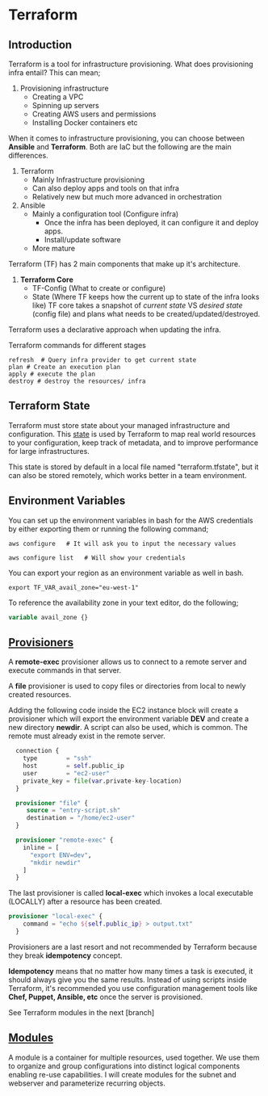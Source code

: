 # Terraform

## Introduction 

Terraform is a tool for infrastructure provisioning. What does provisioning infra entail? This can mean;

1. Provisioning infrastructure
   * Creating a VPC
   * Spinning up servers
   * Creating AWS users and permissions
   * Installing Docker containers etc

When it comes to infrastructure provisioning, you can choose between **Ansible** and **Terraform**. Both are IaC but the following are the main differences.

1. Terraform
   * Mainly Infrastructure provisioning
   * Can also deploy apps and tools on that infra
   * Relatively new but much more advanced in orchestration
2. Ansible
   * Mainly a configuration tool (Configure infra)
      * Once the infra has been deployed, it can configure it and deploy apps.
      * Install/update software
   * More mature

Terraform (TF) has 2 main components that make up it's architecture.

1. **Terraform Core**
   * TF-Config (What to create or configure)
   * State (Where TF keeps how the current up to state of the infra looks like)
   TF core takes a snapshot of *current state* VS *desired state* (config file) and plans what needs to be created/updated/destroyed.

Terraform uses a declarative approach when updating the infra.

Terraform commands for different stages

```shell
refresh  # Query infra provider to get current state
plan # Create an execution plan
apply # execute the plan
destroy # destroy the resources/ infra
```

## Terraform State

Terraform must store state about your managed infrastructure and configuration. This [state](https://www.terraform.io/docs/language/state/index.html) is used by Terraform to map real world resources to your configuration, keep track of metadata, and to improve performance for large infrastructures.

This state is stored by default in a local file named "terraform.tfstate", but it can also be stored remotely, which works better in a team environment.


## Environment Variables

You can set up the environment variables in bash for the AWS credentials by either exporting them or running the following command;

```shell
aws configure   # It will ask you to input the necessary values

aws configure list   # Will show your credentials
```

You can export your region as an environment variable as well in bash. 

```shell
export TF_VAR_avail_zone="eu-west-1"
```

To reference the availability zone in your text editor, do the following;

```tf
variable avail_zone {}
```

## [Provisioners](https://github.com/appwebtech/terraform-mini-project/tree/feature/provisioners)

A **remote-exec** provisioner allows us to connect to a remote server and execute commands in that server.

A **file** provisioner is used to copy files or directories from local to newly created resources.

Adding the following code inside the EC2 instance block will create a provisioner which will export the environment variable **DEV** and create a new directory **newdir**. A script can also be used, which is common. The remote must already exist in the remote server.


```terraform
  connection {
    type        = "ssh"
    host        = self.public_ip
    user        = "ec2-user"
    private_key = file(var.private-key-location)
  }

  provisioner "file" {
     source = "entry-script.sh"
     destination = "/home/ec2-user"
  }

  provisioner "remote-exec" {
    inline = [
      "export ENV=dev",
      "mkdir newdir"
    ]
  }
```

The last provisioner is called **local-exec** which invokes a local executable (LOCALLY) after a resource has been created.

```terraform 
provisioner "local-exec" {
    command = "echo ${self.public_ip} > output.txt"
  }
```

Provisioners are a last resort and not recommended by Terraform because they break **idempotency** concept.

**Idempotency** means that no matter how many times a task is executed, it should always give you the same results. Instead of using scripts inside Terraform, it's recommended you use configuration management tools like **Chef, Puppet, Ansible, etc** once the server is provisioned.

See Terraform modules in the next [branch]

## [Modules](https://github.com/appwebtech/terraform-mini-project/tree/feature/modules)

A module is a container for multiple resources, used together. We use them to organize and group configurations into distinct logical components enabling re-use capabilities. I will create modules for the subnet and webserver and parameterize recurring objects.


